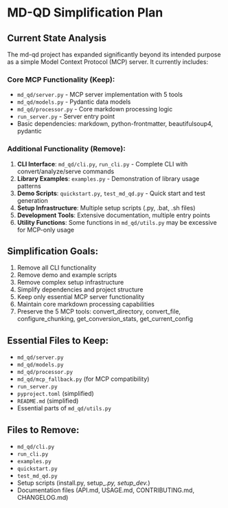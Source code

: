 # MD-QD Simplification Plan

## Current State Analysis
The md-qd project has expanded significantly beyond its intended purpose as a simple Model Context Protocol (MCP) server. It currently includes:

### Core MCP Functionality (Keep):
- `md_qd/server.py` - MCP server implementation with 5 tools
- `md_qd/models.py` - Pydantic data models
- `md_qd/processor.py` - Core markdown processing logic
- `run_server.py` - Server entry point
- Basic dependencies: markdown, python-frontmatter, beautifulsoup4, pydantic

### Additional Functionality (Remove):
1. **CLI Interface**: `md_qd/cli.py`, `run_cli.py` - Complete CLI with convert/analyze/serve commands
2. **Library Examples**: `examples.py` - Demonstration of library usage patterns
3. **Demo Scripts**: `quickstart.py`, `test_md_qd.py` - Quick start and test generation
4. **Setup Infrastructure**: Multiple setup scripts (.py, .bat, .sh files)
5. **Development Tools**: Extensive documentation, multiple entry points
6. **Utility Functions**: Some functions in `md_qd/utils.py` may be excessive for MCP-only usage

## Simplification Goals:
1. Remove all CLI functionality
2. Remove demo and example scripts
3. Remove complex setup infrastructure
4. Simplify dependencies and project structure
5. Keep only essential MCP server functionality
6. Maintain core markdown processing capabilities
7. Preserve the 5 MCP tools: convert_directory, convert_file, configure_chunking, get_conversion_stats, get_current_config

## Essential Files to Keep:
- `md_qd/server.py` 
- `md_qd/models.py`
- `md_qd/processor.py` 
- `md_qd/mcp_fallback.py` (for MCP compatibility)
- `run_server.py`
- `pyproject.toml` (simplified)
- `README.md` (simplified)
- Essential parts of `md_qd/utils.py`

## Files to Remove:
- `md_qd/cli.py`
- `run_cli.py` 
- `examples.py`
- `quickstart.py`
- `test_md_qd.py`
- Setup scripts (install.py, setup_*.py, setup_dev.*)
- Documentation files (API.md, USAGE.md, CONTRIBUTING.md, CHANGELOG.md)
